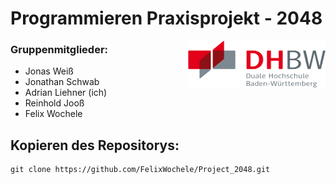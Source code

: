 # Programmieren Praxisprojekt - 2048

<img align="right" width="220" height="75" src="DHBW_Logo.png">

### Gruppenmitglieder:
+ Jonas Weiß 
+ Jonathan Schwab 
+ Adrian Liehner (ich)
+ Reinhold Jooß
+ Felix Wochele

## Kopieren des Repositorys: 

```shell
git clone https://github.com/FelixWochele/Project_2048.git
```
